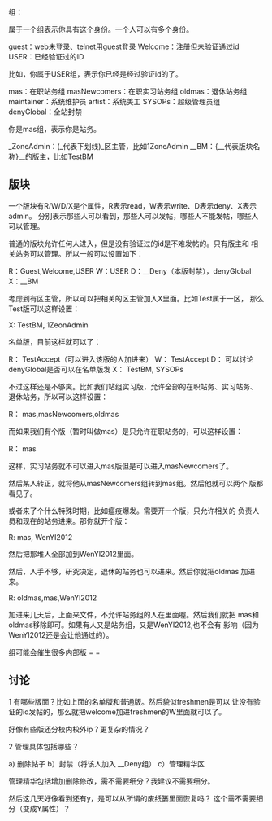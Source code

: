 组：

属于一个组表示你具有这个身份。一个人可以有多个身份。

guest：web未登录、telnet用guest登录
Welcome：注册但未验证通过id
USER：已经验证过的ID

比如，你属于USER组，表示你已经是经过验证id的了。

mas：在职站务组
masNewcomers：在职实习站务组
oldmas：退休站务组
maintainer：系统维护员
artist：系统美工
SYSOPs：超级管理员组
denyGlobal：全站封禁

你是mas组，表示你是站务。

_ZoneAdmin：(_代表下划线)_区主管，比如1ZoneAdmin
__BM：{__代表版块名称}__的版主，比如TestBM

版块
-----

一个版块有R/W/D/X是个属性，R表示read，W表示write、D表示deny、X表示admin。
分别表示那些人可以看到，那些人可以发帖，哪些人不能发帖，哪些人可以管理。

普通的版块允许任何人进入，但是没有验证过的id是不难发帖的。只有版主和
相关站务可以管理。所以一般可以设置如下：

R：Guest,Welcome,USER
W：USER
D：__Deny（本版封禁），denyGlobal
X：__BM

考虑到有区主管，所以可以把相关的区主管加入X里面。比如Test属于一区，
那么Test版可以这样设置：

X: TestBM, 1ZeonAdmin

名单版，目前这样就可以了：

R： TestAccept（可以进入该版的人加进来）
W： TestAccept
D： 可以讨论denyGlobal是否可以在名单版发
X： TestBM, SYSOPs

不过这样还是不够爽。比如我们站组实习版，允许全部的在职站务、实习站务、
退休站务，所以可以这样设置：

R： mas,masNewcomers,oldmas

而如果我们有个版（暂时叫做mas）是只允许在职站务的，可以这样设置：

R： mas

这样，实习站务就不可以进入mas版但是可以进入masNewcomers了。

然后某人转正，就将他从masNewcomers组转到mas组。然后他就可以两个
版都看见了。

或者来了个什么特殊时期，比如瘟疫爆发。需要开一个版，只允许相关的
负责人员和现在的站务进来。那你就开个版：

R: mas, WenYI2012

然后把那堆人全部加到WenYI2012里面。

然后，人手不够，研究决定，退休的站务也可以进来。然后你就把oldmas
加进来。

R: oldmas,mas,WenYI2012

加进来几天后，上面来文件，不允许站务组的人在里面喔。然后我们就把
mas和oldmas移除即可。如果有人又是站务组，又是WenYI2012,也不会有
影响（因为WenYI2012还是会让他通过的）。

组可能会催生很多内部版 = = 

讨论
-----

1 有哪些版面？比如上面的名单版和普通版。然后貌似freshmen是可以
让没有验证的id发帖的，那么就把welcome加进freshmen的W里面就可以了。

好像有些版还分校内校外ip？更复杂的情况？

2 管理具体包括哪些？

a) 删除帖子
b）封禁（将该人加入 __Deny组）
c）管理精华区

管理精华包括增加删除修改，需不需要细分？我建议不需要细分。

然后这几天好像看到还有y，是可以从所谓的废纸篓里面恢复吗？
这个需不需要细分（变成Y属性）？

